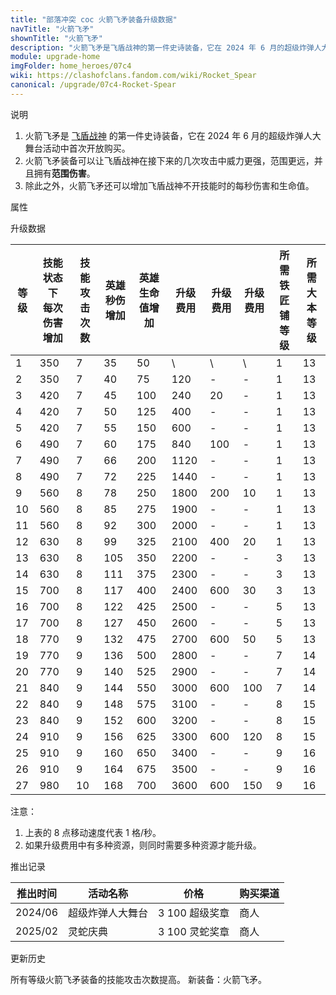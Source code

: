 ```yaml
---
title: "部落冲突 coc 火箭飞矛装备升级数据"
navTitle: "火箭飞矛"
shownTitle: "火箭飞矛"
description: "火箭飞矛是飞盾战神的第一件史诗装备，它在 2024 年 6 月的超级炸弹人大舞台活动中首次开放购买。火箭飞矛装备可以让飞盾战神在接下来的几次攻击中威力更强，范围更远，并且拥有范围伤害。除此之外，火箭飞矛还可以增加飞盾战神不开技能时的每秒伤害和生命值。"
module: upgrade-home
imgFolder: home_heroes/07c4
wiki: https://clashofclans.fandom.com/wiki/Rocket_Spear
canonical: /upgrade/07c4-Rocket-Spear
---
```


<UnitInfo :folder="$frontmatter.imgFolder" imgSrc="Rocket_Spear_info.png" :imgAlt="$frontmatter.navTitle" description="她接下来几次投掷的飞矛威力更强，范围更远。" />

<SmallTitle>说明</SmallTitle>

1. 火箭飞矛是 [飞盾战神](/upgrade/0203-Royal-Champion) 的第一件史诗装备，它在 2024 年 6 月的超级炸弹人大舞台活动中首次开放购买。
2. 火箭飞矛装备可以让飞盾战神在接下来的几次攻击中威力更强，范围更远，并且拥有**范围伤害**。
3. 除此之外，火箭飞矛还可以增加飞盾战神不开技能时的每秒伤害和生命值。

<SmallTitle>属性</SmallTitle>

<UnitProperties>
    <UnitProperty pKey="技能类型" pValue="主动技能" />
    <UnitProperty pKey="装备稀有度" pValue="史诗" />
    <UnitProperty pKey="飞矛射程" pValue="10 格" />
    <UnitProperty pKey="飞矛的伤害半径" pValue="0.8 格" />
</UnitProperties>

<SmallTitle>升级数据</SmallTitle>

<script setup>
const tableExtraInfo = [
    {
        "column": 5,
        "type": "cost",
        "icon": "Shiny_Ore",
        "noGoldPass": true
    },
    {
        "column": 6,
        "type": "cost",
        "icon": "Glowy_Ore",
        "noGoldPass": true
    },
    {
        "column": 7,
        "type": "cost",
        "icon": "Starry_Ore",
        "noGoldPass": true
    }
];
</script>

<UnitTable :tableExtraInfo="tableExtraInfo">

| 等级 |技能状态下<br>每次伤害增加|技能<br>攻击次数|英雄<br>秒伤增加|英雄<br>生命值增加| 升级费用| 升级费用|升级费用|所需<br>铁匠铺等级|所需<br>大本等级|
|  --- |          ---          |       ---     |      ---      |       ---       |   ---  |   ---  |   --- |       ---       |       ---     |
|   1  |          350          |        7      |       35      |        50       |    \   |    \   |   \   |        1        |       13      |
|   2  |          350          |        7      |       40      |        75       |   120  |    -   |   -   |        1        |       13      |
|   3  |          420          |        7      |       45      |       100       |   240  |    20  |   -   |        1        |       13      |
|   4  |          420          |        7      |       50      |       125       |   400  |    -   |   -   |        1        |       13      |
|   5  |          420          |        7      |       55      |       150       |   600  |    -   |   -   |        1        |       13      |
|   6  |          490          |        7      |       60      |       175       |   840  |   100  |   -   |        1        |       13      |
|   7  |          490          |        7      |       66      |       200       |  1120  |    -   |   -   |        1        |       13      |
|   8  |          490          |        7      |       72      |       225       |  1440  |    -   |   -   |        1        |       13      |
|   9  |          560          |        8      |       78      |       250       |  1800  |   200  |   10  |        1        |       13      |
|  10  |          560          |        8      |       85      |       275       |  1900  |    -   |   -   |        1        |       13      |
|  11  |          560          |        8      |       92      |       300       |  2000  |    -   |   -   |        1        |       13      |
|  12  |          630          |        8      |       99      |       325       |  2100  |   400  |   20  |        1        |       13      |
|  13  |          630          |        8      |      105      |       350       |  2200  |    -   |   -   |        3        |       13      |
|  14  |          630          |        8      |      111      |       375       |  2300  |    -   |   -   |        3        |       13      |
|  15  |          700          |        8      |      117      |       400       |  2400  |   600  |   30  |        3        |       13      |
|  16  |          700          |        8      |      122      |       425       |  2500  |    -   |   -   |        5        |       13      |
|  17  |          700          |        8      |      127      |       450       |  2600  |    -   |   -   |        5        |       13      |
|  18  |          770          |        9      |      132      |       475       |  2700  |   600  |   50  |        5        |       13      |
|  19  |          770          |        9      |      136      |       500       |  2800  |    -   |   -   |        7        |       14      |
|  20  |          770          |        9      |      140      |       525       |  2900  |    -   |   -   |        7        |       14      |
|  21  |          840          |        9      |      144      |       550       |  3000  |   600  |  100  |        7        |       14      |
|  22  |          840          |        9      |      148      |       575       |  3100  |    -   |   -   |        8        |       15      |
|  23  |          840          |        9      |      152      |       600       |  3200  |    -   |   -   |        8        |       15      |
|  24  |          910          |        9      |      156      |       625       |  3300  |   600  |  120  |        8        |       15      |
|  25  |          910          |        9      |      160      |       650       |  3400  |    -   |   -   |        9        |       16      |
|  26  |          910          |        9      |      164      |       675       |  3500  |    -   |   -   |        9        |       16      |
|  27  |          980          |       10      |      168      |       700       |  3600  |   600  |  150  |        9        |       16      |
</UnitTable>

注意：

1. 上表的 8 点移动速度代表 1 格/秒。
2. 如果升级费用中有多种资源，则同时需要多种资源才能升级。

<SmallTitle>推出记录</SmallTitle>

<UnitTable>

| 推出时间 | 活动名称 |     价格       | 购买渠道 |
|   ---   |   ---   |      ---      |    ---   |
| 2024/06 | 超级炸弹人大舞台 | 3 100 超级奖章 |   商人   |
| 2025/02 | 灵蛇庆典 | 3 100 灵蛇奖章 |   商人   |
</UnitTable>

<SmallTitle>更新历史</SmallTitle>

<Timeline>
    <TimelineItem date="2024/09/09">
        <TimelineRow>所有等级火箭飞矛装备的技能攻击次数提高。</TimelineRow>
    </TimelineItem>
    <TimelineItem date="2024/06/11">
        <TimelineRow>新装备：火箭飞矛。</TimelineRow>
    </TimelineItem>
    <TimelineItem :historyBottom="true" />
</Timeline>
